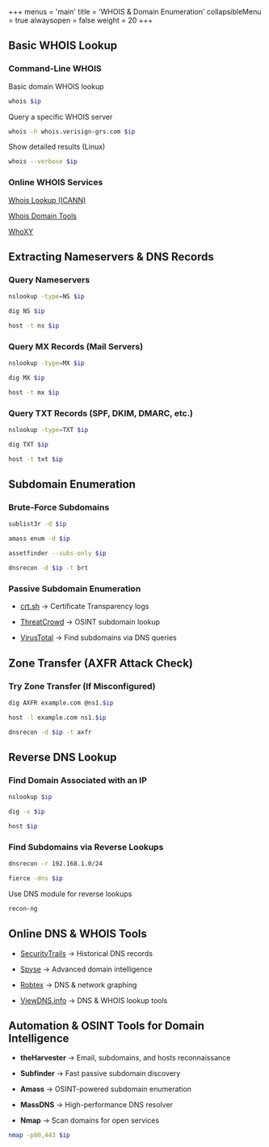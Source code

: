 +++
menus = 'main'
title = 'WHOIS & Domain Enumeration'
collapsibleMenu = true
alwaysopen = false
weight = 20
+++

## Basic WHOIS Lookup

### Command-Line WHOIS

Basic domain WHOIS lookup

```bash
whois $ip
```

Query a specific WHOIS server

```bash
whois -h whois.verisign-grs.com $ip
```

Show detailed results (Linux)

```bash
whois --verbose $ip
```

### Online WHOIS Services

[Whois Lookup (ICANN)](https://lookup.icann.org/en)

[Whois Domain Tools](https://whois.domaintools.com/)

[WhoXY](https://www.whoxy.com/)

## Extracting Nameservers & DNS Records

### Query Nameservers

```bash
nslookup -type=NS $ip
```

```bash
dig NS $ip
```

```bash
host -t ns $ip
```

### Query MX Records (Mail Servers)

```bash
nslookup -type=MX $ip
```

```bash
dig MX $ip
```

```bash
host -t mx $ip
```

### Query TXT Records (SPF, DKIM, DMARC, etc.)

```bash
nslookup -type=TXT $ip
```

```bash
dig TXT $ip
```

```bash
host -t txt $ip
```

## Subdomain Enumeration

### Brute-Force Subdomains

```bash
sublist3r -d $ip
```

```bash
amass enum -d $ip
```

```bash
assetfinder --subs-only $ip
```

```bash
dnsrecon -d $ip -t brt
```

### Passive Subdomain Enumeration

- [crt.sh](https://crt.sh/) → Certificate Transparency logs

- [ThreatCrowd](http://ci-www.threatcrowd.org/) → OSINT subdomain lookup

- [VirusTotal](https://www.virustotal.com/gui/home/upload) → Find subdomains via DNS queries

## Zone Transfer (AXFR Attack Check)

### Try Zone Transfer (If Misconfigured)

```bash
dig AXFR example.com @ns1.$ip
```

```bash
host -l example.com ns1.$ip
```

```bash
dnsrecon -d $ip -t axfr
```

## Reverse DNS Lookup

### Find Domain Associated with an IP

```bash
nslookup $ip
```

```bash
dig -x $ip
```

```bash
host $ip
```

### Find Subdomains via Reverse Lookups

```bash
dnsrecon -r 192.168.1.0/24
```

```bash
fierce -dns $ip
```

Use DNS module for reverse lookups

```bash
recon-ng
```

## Online DNS & WHOIS Tools

- [SecurityTrails](https://securitytrails.com/) → Historical DNS records

- [Spyse](https://spyse.com/) → Advanced domain intelligence

- [Robtex](https://www.robtex.com/) → DNS & network graphing

- [ViewDNS.info](https://viewdns.info/) → DNS & WHOIS lookup tools

## Automation & OSINT Tools for Domain Intelligence

- **theHarvester** → Email, subdomains, and hosts reconnaissance

- **Subfinder** → Fast passive subdomain discovery

- **Amass** → OSINT-powered subdomain enumeration

- **MassDNS** → High-performance DNS resolver

- **Nmap** → Scan domains for open services

```bash
nmap -p80,443 $ip
```

